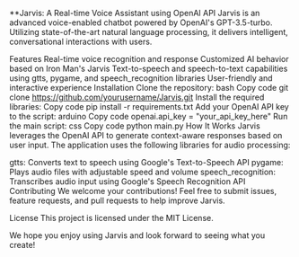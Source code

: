 **Jarvis: A Real-time Voice Assistant using OpenAI API
Jarvis is an advanced voice-enabled chatbot powered by OpenAI's GPT-3.5-turbo. Utilizing state-of-the-art natural language processing, it delivers intelligent, conversational interactions with users.

Features
Real-time voice recognition and response
Customized AI behavior based on Iron Man's Jarvis
Text-to-speech and speech-to-text capabilities using gtts, pygame, and speech_recognition libraries
User-friendly and interactive experience
Installation
Clone the repository:
bash
Copy code
git clone https://github.com/yourusername/Jarvis.git
Install the required libraries:
Copy code
pip install -r requirements.txt
Add your OpenAI API key to the script:
arduino
Copy code
openai.api_key = "your_api_key_here"
Run the main script:
css
Copy code
python main.py
How It Works
Jarvis leverages the OpenAI API to generate context-aware responses based on user input. The application uses the following libraries for audio processing:

gtts: Converts text to speech using Google's Text-to-Speech API
pygame: Plays audio files with adjustable speed and volume
speech_recognition: Transcribes audio input using Google's Speech Recognition API
Contributing
We welcome your contributions! Feel free to submit issues, feature requests, and pull requests to help improve Jarvis.

License
This project is licensed under the MIT License.

We hope you enjoy using Jarvis and look forward to seeing what you create!
